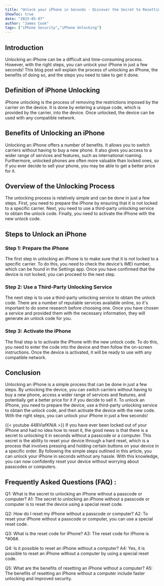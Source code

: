 ```yaml
---
title: "Unlock your iPhone in Seconds - Discover the Secret to Resetting Without a Passcode or Computer!"
ShowToc: true 
date: "2023-05-07"
author: "James Cook" 
tags: ["iPhone Security","iPhone Unlocking"]
---
```

## Introduction

Unlocking an iPhone can be a difficult and time-consuming process. However, with the right steps, you can unlock your iPhone in just a few seconds! This blog post will explain the process of unlocking an iPhone, the benefits of doing so, and the steps you need to take to get it done.

## Definition of iPhone Unlocking

iPhone unlocking is the process of removing the restrictions imposed by the carrier on the device. It is done by entering a unique code, which is provided by the carrier, into the device. Once unlocked, the device can be used with any compatible network.

## Benefits of Unlocking an iPhone

Unlocking an iPhone offers a number of benefits. It allows you to switch carriers without having to buy a new phone. It also gives you access to a wider range of services and features, such as international roaming. Furthermore, unlocked phones are often more valuable than locked ones, so if you ever decide to sell your phone, you may be able to get a better price for it.

## Overview of the Unlocking Process

The unlocking process is relatively simple and can be done in just a few steps. First, you need to prepare the iPhone by ensuring that it is not locked to a specific carrier. Next, you need to use a third-party unlocking service to obtain the unlock code. Finally, you need to activate the iPhone with the new unlock code.

## Steps to Unlock an iPhone

### Step 1: Prepare the iPhone

The first step in unlocking an iPhone is to make sure that it is not locked to a specific carrier. To do this, you need to check the device's IMEI number, which can be found in the Settings app. Once you have confirmed that the device is not locked, you can proceed to the next step.

### Step 2: Use a Third-Party Unlocking Service

The next step is to use a third-party unlocking service to obtain the unlock code. There are a number of reputable services available online, so it's important to do some research before choosing one. Once you have chosen a service and provided them with the necessary information, they will generate an unlock code for you.

### Step 3: Activate the iPhone

The final step is to activate the iPhone with the new unlock code. To do this, you need to enter the code into the device and then follow the on-screen instructions. Once the device is activated, it will be ready to use with any compatible network.

## Conclusion

Unlocking an iPhone is a simple process that can be done in just a few steps. By unlocking the device, you can switch carriers without having to buy a new phone, access a wider range of services and features, and potentially get a better price for it if you decide to sell it. To unlock an iPhone, you need to prepare the device, use a third-party unlocking service to obtain the unlock code, and then activate the device with the new code. With the right steps, you can unlock your iPhone in just a few seconds!

{{< youtube 448ViafKNiA >}} 
If you have ever been locked out of your iPhone and had no idea how to reset it, the good news is that there is a secret to unlocking it in seconds without a passcode or a computer. This secret is the ability to reset your device through a hard reset, which is a process that involves pressing and holding certain buttons on your device in a specific order. By following the simple steps outlined in this article, you can unlock your iPhone in seconds without any hassle. With this knowledge, you can now confidently reset your device without worrying about passcodes or computers.

## Frequently Asked Questions (FAQ) :
Q1: What is the secret to unlocking an iPhone without a passcode or computer?
A1: The secret to unlocking an iPhone without a passcode or computer is to reset the device using a special reset code.

Q2: How do I reset my iPhone without a passcode or computer?
A2: To reset your iPhone without a passcode or computer, you can use a special reset code.

Q3: What is the reset code for iPhone?
A3: The reset code for iPhone is *#06#.

Q4: Is it possible to reset an iPhone without a computer?
A4: Yes, it is possible to reset an iPhone without a computer by using a special reset code.

Q5: What are the benefits of resetting an iPhone without a computer?
A5: The benefits of resetting an iPhone without a computer include faster unlocking and improved security.


